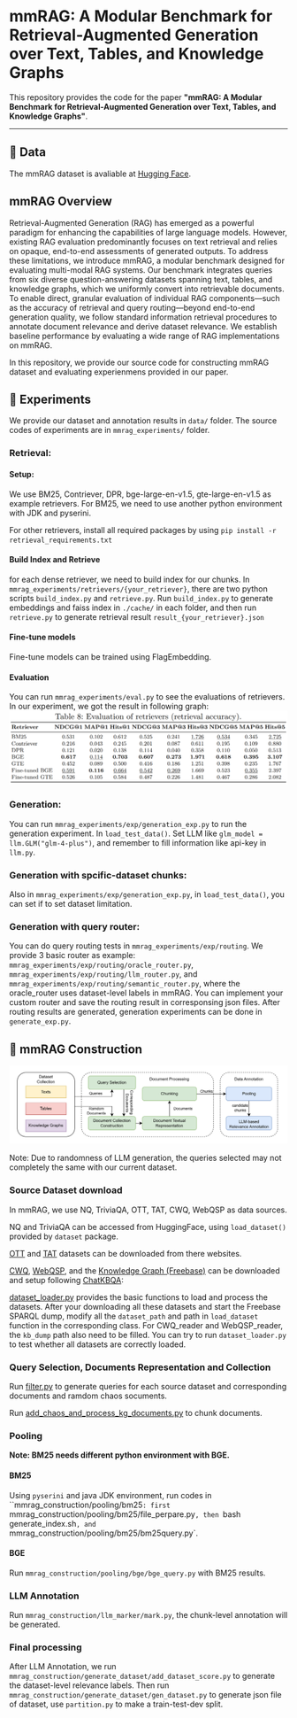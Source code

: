# mmRAG: A Modular Benchmark for Retrieval-Augmented Generation over Text, Tables, and Knowledge Graphs

This repository provides the code for the paper **"mmRAG: A Modular Benchmark for Retrieval-Augmented Generation over Text, Tables, and Knowledge Graphs"**.

---

## 🔗 Data

The mmRAG dataset is avaliable at [Hugging Face](https://huggingface.co/datasets/Askio/mmrag_benchmark).

## mmRAG Overview
Retrieval-Augmented Generation (RAG) has emerged as a powerful paradigm for enhancing the capabilities of large language models. However, existing RAG evaluation predominantly focuses on text retrieval and relies on opaque, end-to-end assessments of generated outputs. To address these limitations, we introduce mmRAG, a modular benchmark designed for evaluating multi-modal RAG systems. Our benchmark integrates queries from six diverse question-answering datasets spanning text, tables, and knowledge graphs, which we uniformly convert into retrievable documents. To enable direct, granular evaluation of individual RAG components—such as the accuracy of retrieval and query routing—beyond end-to-end generation quality, we follow standard information retrieval procedures to annotate document relevance and derive dataset relevance. We establish baseline performance by evaluating a wide range of RAG implementations on mmRAG.

In this repository, we provide our source code for constructing mmRAG dataset and evaluating experienmens provided in our paper.

## 🧪 Experiments
We provide our dataset and annotation results in `data/` folder. The source codes of experiments are in `mmrag_experiments/` folder.

### Retrieval:

#### Setup:
We use BM25, Contriever, DPR, bge-large-en-v1.5, gte-large-en-v1.5 as example retrievers. For BM25, we need to use another python environment with JDK and pyserini.

For other retrievers, install all required packages by using `pip install -r retrieval_requirements.txt`

#### Build Index and Retrieve
for each dense retriever, we need to build index for our chunks. In `mmrag_experiments/retrievers/{your_retriever}`, there are two python scripts `build_index.py` and `retrieve.py`. Run `build_index.py` to generate embeddings and faiss index in `./cache/` in each folder, and then run `retrieve.py` to generate retrieval result `result_{your_retriever}.json`

#### Fine-tune models
Fine-tune models can be trained using FlagEmbedding.

#### Evaluation

You can run `mmrag_experiments/eval.py` to see the evaluations of retrievers. In our experiment, we got the result in following graph:
![alt text](./figs/retrieval.png)

### Generation:

You can run `mmrag_experiments/exp/generation_exp.py` to run the generation experiment. In `load_test_data()`. Set LLM like `glm_model = llm.GLM("glm-4-plus")`, and remember to fill information like api-key in `llm.py`.


### Generation with spcific-dataset chunks:

Also in `mmrag_experiments/exp/generation_exp.py`, in `load_test_data()`, you can set if to set dataset limitation.

### Generation with query router:

You can do query routing tests in `mmrag_experiments/exp/routing`. We provide 3 basic router as example: `mmrag_experiments/exp/routing/oracle_router.py`, `mmrag_experiments/exp/routing/llm_router.py`, and `mmrag_experiments/exp/routing/semantic_router.py`, where the oracle_router uses dataset-level labels in mmRAG. You can implement your custom router and save the routing result in corresponsing json files. After routing results are generated, generation experiments can be done in `generate_exp.py`.

## 🧾 mmRAG Construction
![mmRAG Dataset Construction](figs/flowchart.png)

Note: Due to randomness of LLM generation, the queries selected may not completely the same with our current dataset.

### Source Dataset download

In mmRAG, we use NQ, TriviaQA, OTT, TAT, CWQ, WebQSP as data sources. 

NQ and TriviaQA can be accessed from HuggingFace, using `load_dataset()` provided by `dataset` package.

[OTT](https://github.com/wenhuchen/OTT-QA) and [TAT](https://nextplusplus.github.io/TAT-QA/) datasets can be downloaded from there websites.

[CWQ](https://www.dropbox.com/scl/fo/nqujvpg2gc4y0ozkw3wgr/AOzjVEsdUhv2Fx2pamfJlSw?rlkey=746t7xehfqxf1zr867nxiq8aq&e=1), [WebQSP](https://www.microsoft.com/en-us/research/publication/the-value-of-semantic-parse-labeling-for-knowledge-base-question-answering-2/), and the [Knowledge Graph (Freebase)](https://github.com/dki-lab/Freebase-Setup) can be downloaded and setup following [ChatKBQA](https://github.com/LHRLAB/ChatKBQA):

[dataset_loader.py](mmrag_construction/filter/dataset_loader.py) provides the basic functions to load and process the datasets. After your downloading all these datasets and start the Freebase SPARQL dump, modify all the `dataset_path` and path in `load_dataset` function in the corresponding class. For CWQ_reader and   WebQSP_reader, the `kb_dump` path also need to be filled. You can try to run `dataset_loader.py` to test whether all datasets are correctly loaded.

### Query Selection, Documents Representation and Collection

Run [filter.py](mmrag_construction/filter/filter.py) to generate queries for each source dataset and corresponding documents and ramdom chaos socuments.

Run [add_chaos_and_process_kg_documents.py](mmrag_construction/filter/add_chaos_and_process_kg_documents.py) to chunk documents.

### Pooling

**Note: BM25 needs different python environment with BGE.**

#### BM25

Using `pyserini` and java JDK environment, run codes in ``mmrag_construction/pooling/bm25`: first `mmrag_construction/pooling/bm25/file_perpare.py`, then `bash generate_index.sh`, and `mmrag_construction/pooling/bm25/bm25query.py`.

#### BGE

Run `mmrag_construction/pooling/bge/bge_query.py` with BM25 results.

### LLM Annotation

Run `mmrag_construction/llm_marker/mark.py`, the chunk-level annotation will be generated.

### Final processing

After LLM Annotation, we run `mmrag_construction/generate_dataset/add_dataset_score.py` to generate the dataset-level relevance labels. Then run `mmrag_construction/generate_dataset/gen_dataset.py` to generate json file of dataset, use `partition.py` to make a train-test-dev split.


<!-- ## 📄 Citation
If you find our work helpful, use the citation:
```bibtex
@misc{mmragds,
	author       = { Chuan Xu and Qiaosheng Chen and Yutong Feng and Gong Cheng },
	title        = { mmrag\_benchmark (Revision 72f010b) },
	year         = 2025,
	url          = { https://huggingface.co/datasets/Askio/mmrag\_benchmark },
	doi          = { 10.57967/hf/5475 },
	publisher    = { Hugging Face }
}
``` -->
